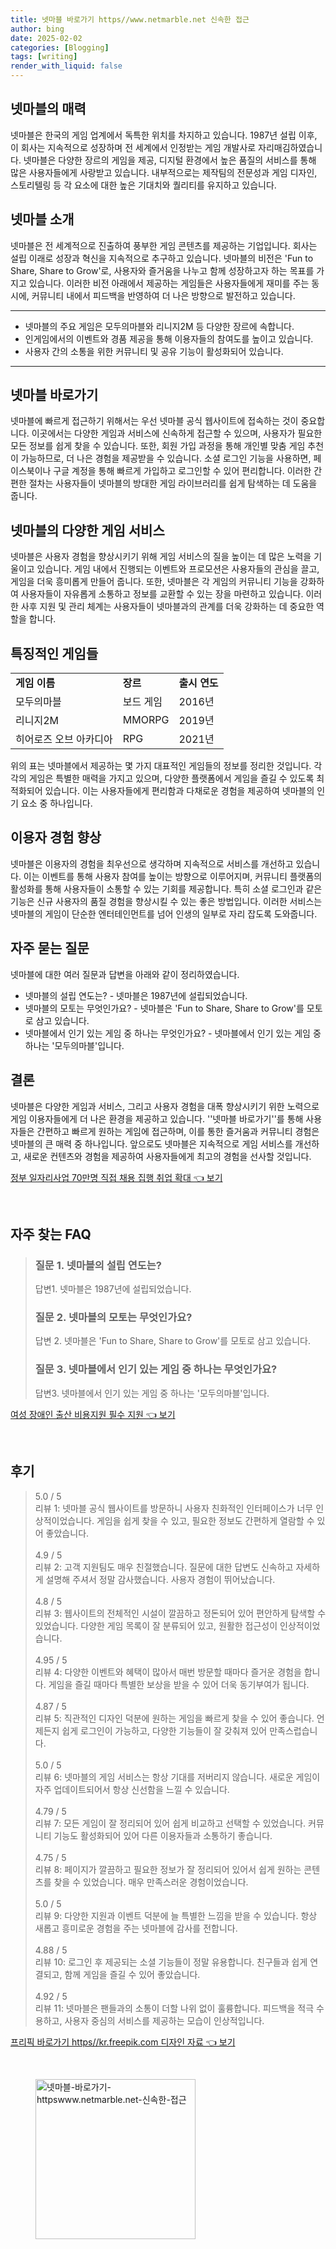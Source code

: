 ```yaml
---
title: 넷마블 바로가기 https//www.netmarble.net 신속한 접근
author: bing
date: 2025-02-02
categories: [Blogging]
tags: [writing]
render_with_liquid: false
---
```



<h2 id='넷마블의 매력'>넷마블의 매력</h2>

<p>넷마블은 한국의 게임 업계에서 독특한 위치를 차지하고 있습니다. 1987년 설립 이후, 이 회사는 지속적으로 성장하며 전 세계에서 인정받는 게임 개발사로 자리매김하였습니다. 넷마블은 다양한 장르의 게임을 제공, 디지털 환경에서 높은 품질의 서비스를 통해 많은 사용자들에게 사랑받고 있습니다. 내부적으로는 제작팀의 전문성과 게임 디자인, 스토리텔링 등 각 요소에 대한 높은 기대치와 퀄리티를 유지하고 있습니다.</p>

<h2 id='넷마블 소개'>넷마블 소개</h2>

<p>넷마블은 전 세계적으로 진출하여 풍부한 게임 콘텐츠를 제공하는 기업입니다. 회사는 설립 이래로 성장과 혁신을 지속적으로 추구하고 있습니다. 넷마블의 비전은 'Fun to Share, Share to Grow'로, 사용자와 즐거움을 나누고 함께 성장하고자 하는 목표를 가지고 있습니다. 이러한 비전 아래에서 제공하는 게임들은 사용자들에게 재미를 주는 동시에, 커뮤니티 내에서 피드백을 반영하여 더 나은 방향으로 발전하고 있습니다.</p>

<hr />

<ul>
    <li>넷마블의 주요 게임은 모두의마블와 리니지2M 등 다양한 장르에 속합니다.</li>
    <li>인게임에서의 이벤트와 경품 제공을 통해 이용자들의 참여도를 높이고 있습니다.</li>
    <li>사용자 간의 소통을 위한 커뮤니티 및 공유 기능이 활성화되어 있습니다.</li>
</ul>

<hr />

<h2 id='넷마블 바로가기'>넷마블 바로가기</h2>

<p>넷마블에 빠르게 접근하기 위해서는 우선 넷마블 공식 웹사이트에 접속하는 것이 중요합니다. 이곳에서는 다양한 게임과 서비스에 신속하게 접근할 수 있으며, 사용자가 필요한 모든 정보를 쉽게 찾을 수 있습니다. 또한, 회원 가입 과정을 통해 개인별 맞춤 게임 추천이 가능하므로, 더 나은 경험을 제공받을 수 있습니다. 소셜 로그인 기능을 사용하면, 페이스북이나 구글 계정을 통해 빠르게 가입하고 로그인할 수 있어 편리합니다. 이러한 간편한 절차는 사용자들이 넷마블의 방대한 게임 라이브러리를 쉽게 탐색하는 데 도움을 줍니다.</p>

<h2 id='넷마블의 다양한 게임 서비스'>넷마블의 다양한 게임 서비스</h2>

<p>넷마블은 사용자 경험을 향상시키기 위해 게임 서비스의 질을 높이는 데 많은 노력을 기울이고 있습니다. 게임 내에서 진행되는 이벤트와 프로모션은 사용자들의 관심을 끌고, 게임을 더욱 흥미롭게 만들어 줍니다. 또한, 넷마블은 각 게임의 커뮤니티 기능을 강화하여 사용자들이 자유롭게 소통하고 정보를 교환할 수 있는 장을 마련하고 있습니다. 이러한 사후 지원 및 관리 체계는 사용자들이 넷마블과의 관계를 더욱 강화하는 데 중요한 역할을 합니다.</p>

<h2 id='특징적인 게임들'>특징적인 게임들</h2>

<table>
    <tr>
        <td><b>게임 이름</b></td>
        <td><b>장르</b></td>
        <td><b>출시 연도</b></td>
    </tr>
    <tr>
        <td>모두의마블</td>
        <td>보드 게임</td>
        <td>2016년</td>
    </tr>
    <tr>
        <td>리니지2M</td>
        <td>MMORPG</td>
        <td>2019년</td>
    </tr>
    <tr>
        <td>히어로즈 오브 아카디아</td>
        <td>RPG</td>
        <td>2021년</td>
    </tr>
</table>

<p>위의 표는 넷마블에서 제공하는 몇 가지 대표적인 게임들의 정보를 정리한 것입니다. 각각의 게임은 특별한 매력을 가지고 있으며, 다양한 플랫폼에서 게임을 즐길 수 있도록 최적화되어 있습니다. 이는 사용자들에게 편리함과 다채로운 경험을 제공하여 넷마블의 인기 요소 중 하나입니다.</p>

<h2 id='이용자 경험 향상'>이용자 경험 향상</h2>

<p>넷마블은 이용자의 경험을 최우선으로 생각하며 지속적으로 서비스를 개선하고 있습니다. 이는 이벤트를 통해 사용자 참여를 높이는 방향으로 이루어지며, 커뮤니티 플랫폼의 활성화를 통해 사용자들이 소통할 수 있는 기회를 제공합니다. 특히 소셜 로그인과 같은 기능은 신규 사용자의 품질 경험을 향상시킬 수 있는 좋은 방법입니다. 이러한 서비스는 넷마블의 게임이 단순한 엔터테인먼트를 넘어 인생의 일부로 자리 잡도록 도와줍니다.</p>

<h2 id='자주 묻는 질문'>자주 묻는 질문</h2>

<p>넷마블에 대한 여러 질문과 답변을 아래와 같이 정리하였습니다.</p>

<ul>
    <li>넷마블의 설립 연도는? - 넷마블은 1987년에 설립되었습니다.</li>
    <li>넷마블의 모토는 무엇인가요? - 넷마블은 'Fun to Share, Share to Grow'를 모토로 삼고 있습니다.</li>
    <li>넷마블에서 인기 있는 게임 중 하나는 무엇인가요? - 넷마블에서 인기 있는 게임 중 하나는 '모두의마블'입니다.</li>
</ul>

<h2 id='결론'>결론</h2>

<p>넷마블은 다양한 게임과 서비스, 그리고 사용자 경험을 대폭 향상시키기 위한 노력으로 게임 이용자들에게 더 나은 환경을 제공하고 있습니다. ''넷마블 바로가기''를 통해 사용자들은 간편하고 빠르게 원하는 게임에 접근하며, 이를 통한 즐거움과 커뮤니티 경험은 넷마블의 큰 매력 중 하나입니다. 앞으로도 넷마블은 지속적으로 게임 서비스를 개선하고, 새로운 컨텐츠와 경험을 제공하여 사용자들에게 최고의 경험을 선사할 것입니다.</p>


<p><a class="click-button" title="정부 일자리사업 70만명 직접 채용 집행 취업 확대" href="https://adkhouse.github.io/posts/%EC%A0%95%EB%B6%80-%EC%9D%BC%EC%9E%90%EB%A6%AC%EC%82%AC%EC%97%85-70%EB%A7%8C%EB%AA%85-%EC%A7%81%EC%A0%91-%EC%B1%84%EC%9A%A9-%EC%A7%91%ED%96%89-%EC%B7%A8%EC%97%85-%ED%99%95%EB%8C%80/" rel="dofollow">정부 일자리사업 70만명 직접 채용 집행 취업 확대 👈 보기</a></p><br>
<h2 id='자주_찾는_FAQ'>자주 찾는 FAQ</h2>
<div itemscope="" itemtype="https://schema.org/FAQPage"> 
<blockquote> 
<div itemscope="" itemprop="mainEntity" itemtype="https://schema.org/Question"> 
<h3 itemprop="name">질문 1. 넷마블의 설립 연도는?</h3> 
<div itemscope="" itemprop="acceptedAnswer" itemtype="https://schema.org/Answer"> 
<span itemprop="text"> 
<p>답변1. 넷마블은 1987년에 설립되었습니다.</p> 
</span> 
</div> 
</div> 
<div itemscope="" itemprop="mainEntity" itemtype="https://schema.org/Question"> 
<h3 itemprop="name">질문 2. 넷마블의 모토는 무엇인가요?</h3> 
<div itemscope="" itemprop="acceptedAnswer" itemtype="https://schema.org/Answer"> 
<span itemprop="text"> 
<p>답변 2. 넷마블은 'Fun to Share, Share to Grow'를 모토로 삼고 있습니다.</p> 
</span> 
</div> 
</div> 
<div itemscope="" itemprop="mainEntity" itemtype="https://schema.org/Question"> 
<h3 itemprop="name">질문 3. 넷마블에서 인기 있는 게임 중 하나는 무엇인가요?</h3> 
<div itemscope="" itemprop="acceptedAnswer" itemtype="https://schema.org/Answer"> 
<span itemprop="text"> 
<p>답변3. 넷마블에서 인기 있는 게임 중 하나는 '모두의마블'입니다.</p> 
</span> 
</div> 
</div> 
</blockquote> 
</div>
<p><a class="click-button" title="여성 장애인 출산 비용지원 필수 지원" href="https://adkhouse.github.io/posts/%EC%97%AC%EC%84%B1-%EC%9E%A5%EC%95%A0%EC%9D%B8-%EC%B6%9C%EC%82%B0-%EB%B9%84%EC%9A%A9%EC%A7%80%EC%9B%90-%ED%95%84%EC%88%98-%EC%A7%80%EC%9B%90/" rel="dofollow">여성 장애인 출산 비용지원 필수 지원 👈 보기</a></p><br>
<h2 id='후기'>후기</h2>
<div itemscope itemtype="https://schema.org/Product">
  <blockquote>
  <div itemprop="review" itemscope itemtype="https://schema.org/Review">
      <div itemprop="reviewRating" itemscope itemtype="https://schema.org/Rating"> <span itemprop="ratingValue">5.0</span> / <span itemprop="bestRating">5</span> </div>
      <span itemprop="reviewBody">리뷰 1: 넷마블 공식 웹사이트를 방문하니 사용자 친화적인 인터페이스가 너무 인상적이었습니다. 게임을 쉽게 찾을 수 있고, 필요한 정보도 간편하게 열람할 수 있어 좋았습니다.</span>
  </div>
  <br>
  <div itemprop="review" itemscope itemtype="https://schema.org/Review">
      <div itemprop="reviewRating" itemscope itemtype="https://schema.org/Rating"> <span itemprop="ratingValue">4.9</span> / <span itemprop="bestRating">5</span> </div>
      <span itemprop="reviewBody">리뷰 2: 고객 지원팀도 매우 친절했습니다. 질문에 대한 답변도 신속하고 자세하게 설명해 주셔서 정말 감사했습니다. 사용자 경험이 뛰어났습니다.</span>
  </div>
  <br>
  <div itemprop="review" itemscope itemtype="https://schema.org/Review">
      <div itemprop="reviewRating" itemscope itemtype="https://schema.org/Rating"> <span itemprop="ratingValue">4.8</span> / <span itemprop="bestRating">5</span> </div>
      <span itemprop="reviewBody">리뷰 3: 웹사이트의 전체적인 시설이 깔끔하고 정돈되어 있어 편안하게 탐색할 수 있었습니다. 다양한 게임 목록이 잘 분류되어 있고, 원활한 접근성이 인상적이었습니다.</span>
  </div>
  <br>
  <div itemprop="review" itemscope itemtype="https://schema.org/Review">
      <div itemprop="reviewRating" itemscope itemtype="https://schema.org/Rating"> <span itemprop="ratingValue">4.95</span> / <span itemprop="bestRating">5</span> </div>
      <span itemprop="reviewBody">리뷰 4: 다양한 이벤트와 혜택이 많아서 매번 방문할 때마다 즐거운 경험을 합니다. 게임을 즐길 때마다 특별한 보상을 받을 수 있어 더욱 동기부여가 됩니다.</span>
  </div>
  <br>
  <div itemprop="review" itemscope itemtype="https://schema.org/Review">
      <div itemprop="reviewRating" itemscope itemtype="https://schema.org/Rating"> <span itemprop="ratingValue">4.87</span> / <span itemprop="bestRating">5</span> </div>
      <span itemprop="reviewBody">리뷰 5: 직관적인 디자인 덕분에 원하는 게임을 빠르게 찾을 수 있어 좋습니다. 언제든지 쉽게 로그인이 가능하고, 다양한 기능들이 잘 갖춰져 있어 만족스럽습니다.</span>
  </div>
  <br>
  <div itemprop="review" itemscope itemtype="https://schema.org/Review">
      <div itemprop="reviewRating" itemscope itemtype="https://schema.org/Rating"> <span itemprop="ratingValue">5.0</span> / <span itemprop="bestRating">5</span> </div>
      <span itemprop="reviewBody">리뷰 6: 넷마블의 게임 서비스는 항상 기대를 저버리지 않습니다. 새로운 게임이 자주 업데이트되어서 항상 신선함을 느낄 수 있습니다.</span>
  </div>
  <br>
  <div itemprop="review" itemscope itemtype="https://schema.org/Review">
      <div itemprop="reviewRating" itemscope itemtype="https://schema.org/Rating"> <span itemprop="ratingValue">4.79</span> / <span itemprop="bestRating">5</span> </div>
      <span itemprop="reviewBody">리뷰 7: 모든 게임이 잘 정리되어 있어 쉽게 비교하고 선택할 수 있었습니다. 커뮤니티 기능도 활성화되어 있어 다른 이용자들과 소통하기 좋습니다.</span>
  </div>
  <br>
  <div itemprop="review" itemscope itemtype="https://schema.org/Review">
      <div itemprop="reviewRating" itemscope itemtype="https://schema.org/Rating"> <span itemprop="ratingValue">4.75</span> / <span itemprop="bestRating">5</span> </div>
      <span itemprop="reviewBody">리뷰 8: 페이지가 깔끔하고 필요한 정보가 잘 정리되어 있어서 쉽게 원하는 콘텐츠를 찾을 수 있었습니다. 매우 만족스러운 경험이었습니다.</span>
  </div>
  <br>
  <div itemprop="review" itemscope itemtype="https://schema.org/Review">
      <div itemprop="reviewRating" itemscope itemtype="https://schema.org/Rating"> <span itemprop="ratingValue">5.0</span> / <span itemprop="bestRating">5</span> </div>
      <span itemprop="reviewBody">리뷰 9: 다양한 지원과 이벤트 덕분에 늘 특별한 느낌을 받을 수 있습니다. 항상 새롭고 흥미로운 경험을 주는 넷마블에 감사를 전합니다.</span>
  </div>
  <br>
  <div itemprop="review" itemscope itemtype="https://schema.org/Review">
      <div itemprop="reviewRating" itemscope itemtype="https://schema.org/Rating"> <span itemprop="ratingValue">4.88</span> / <span itemprop="bestRating">5</span> </div>
      <span itemprop="reviewBody">리뷰 10: 로그인 후 제공되는 소셜 기능들이 정말 유용합니다. 친구들과 쉽게 연결되고, 함께 게임을 즐길 수 있어 좋았습니다.</span>
  </div>
  <br>
  <div itemprop="review" itemscope itemtype="https://schema.org/Review">
      <div itemprop="reviewRating" itemscope itemtype="https://schema.org/Rating"> <span itemprop="ratingValue">4.92</span> / <span itemprop="bestRating">5</span> </div>
      <span itemprop="reviewBody">리뷰 11: 넷마블은 팬들과의 소통이 더할 나위 없이 훌륭합니다. 피드백을 적극 수용하고, 사용자 중심의 서비스를 제공하는 모습이 인상적입니다.</span>
  </div>
  </blockquote>
</div>
<p><a class="click-button" title="프리픽 바로가기 https//kr.freepik.com 디자인 자료" href="https://adkhouse.github.io/posts/%ED%94%84%EB%A6%AC%ED%94%BD-%EB%B0%94%EB%A1%9C%EA%B0%80%EA%B8%B0-httpskr.freepik.com-%EB%94%94%EC%9E%90%EC%9D%B8-%EC%9E%90%EB%A3%8C/" rel="dofollow">프리픽 바로가기 https//kr.freepik.com 디자인 자료 👈 보기</a></p><br>
<figure class="image"><img src="https://adkhouse.github.io/assets/img/thumbnail/넷마블-바로가기-httpswww.netmarble.net-신속한-접근.webp" alt="넷마블-바로가기-httpswww.netmarble.net-신속한-접근" width="256" height="256"></figure>